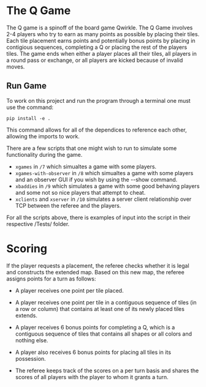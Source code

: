 # The Q Game

The Q game is a spinoff of the board game Qwirkle. The Q Game involves 2-4 players who try to earn as many points as possible by placing their tiles. Each tile placement earns points and potentially bonus points by placing in contigious sequences, completing a Q or placing the rest of the players tiles. The game ends when either a player places all their tiles, all players in a round pass or exchange, or all players are kicked because of invalid moves.

## Run Game

To work on this project and run the program through a terminal one must use the command:
```
pip install -e .
```
This command allows for all of the dependices to reference each other, allowing the imports to work. 

There are a few scripts that one might wish to run to simulate some functionality during the game. <br>

- `xgames` in `/7` which simualtes a game with some players.
- `xgames-with-observer` in `/8` which simualtes a game with some players and an observer GUI if you wish by using the --show command.
- `xbaddies` in `/9` which simulates a game with some good behaving players and some not so nice players that attempt to cheat. 
- `xclients` and `xserver` in `/10` simulates a server client relationship over TCP between the referee and the players. 

<p> For all the scripts above, there is examples of input into the script in their respective /Tests/ folder. 

# Scoring

If the player requests a placement, the referee checks whether it is legal and constructs the extended map. Based on this new map, the referee assigns points for a turn as follows:
- A player receives one point per tile placed.

- A player receives one point per tile in a contiguous sequence of tiles (in a row or column) that contains at least one of its newly placed tiles extends.

- A player receives 6 bonus points for completing a Q, which is a contiguous sequence of tiles that contains all shapes or all colors and nothing else.

- A player also receives 6 bonus points for placing all tiles in its possession.

- The referee keeps track of the scores on a per turn basis and shares the scores of all players with the player to whom it grants a turn.
